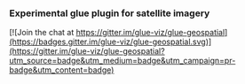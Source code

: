 ### Experimental glue plugin for satellite imagery

[![Join the chat at https://gitter.im/glue-viz/glue-geospatial](https://badges.gitter.im/glue-viz/glue-geospatial.svg)](https://gitter.im/glue-viz/glue-geospatial?utm_source=badge&utm_medium=badge&utm_campaign=pr-badge&utm_content=badge)